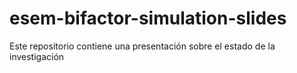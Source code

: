 # esem-bifactor-simulation-slides
Este repositorio contiene una presentación sobre el estado de la investigación
